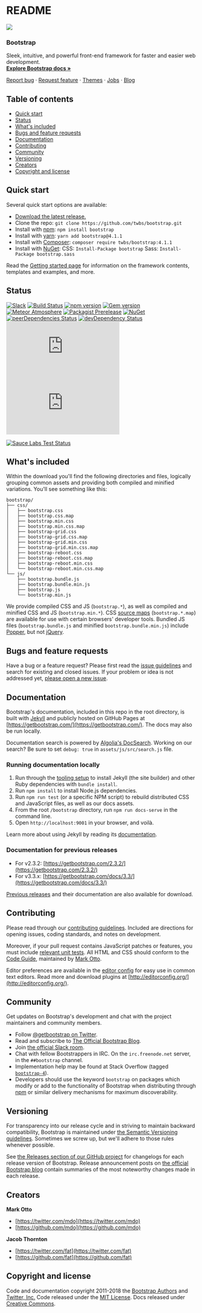 # README

 [![](https://getbootstrap.com/assets/brand/bootstrap-solid.svg)](https://getbootstrap.com/)

### Bootstrap

 Sleek, intuitive, and powerful front-end framework for faster and easier web development.  
 [**Explore Bootstrap docs »**](https://getbootstrap.com/docs/4.1/)  
  
 [Report bug](https://github.com/twbs/bootstrap/issues/new?template=bug.md) · [Request feature](https://github.com/twbs/bootstrap/issues/new?template=feature.md&labels=feature) · [Themes](https://themes.getbootstrap.com/) · [Jobs](https://jobs.getbootstrap.com/) · [Blog](https://blog.getbootstrap.com/)

## Table of contents

* [Quick start](bootstrap.md#quick-start)
* [Status](bootstrap.md#status)
* [What's included](bootstrap.md#whats-included)
* [Bugs and feature requests](bootstrap.md#bugs-and-feature-requests)
* [Documentation](bootstrap.md#documentation)
* [Contributing](bootstrap.md#contributing)
* [Community](bootstrap.md#community)
* [Versioning](bootstrap.md#versioning)
* [Creators](bootstrap.md#creators)
* [Copyright and license](bootstrap.md#copyright-and-license)

## Quick start

Several quick start options are available:

* [Download the latest release.](https://github.com/twbs/bootstrap/archive/v4.1.1.zip)
* Clone the repo: `git clone https://github.com/twbs/bootstrap.git`
* Install with [npm](https://www.npmjs.com/): `npm install bootstrap`
* Install with [yarn](https://yarnpkg.com/): `yarn add bootstrap@4.1.1`
* Install with [Composer](https://getcomposer.org/): `composer require twbs/bootstrap:4.1.1`
* Install with [NuGet](https://www.nuget.org/): CSS: `Install-Package bootstrap` Sass: `Install-Package bootstrap.sass`

Read the [Getting started page](https://getbootstrap.com/docs/4.0/getting-started/introduction/) for information on the framework contents, templates and examples, and more.

## Status

[![Slack](https://bootstrap-slack.herokuapp.com/badge.svg)](https://bootstrap-slack.herokuapp.com/) [![Build Status](https://img.shields.io/travis/twbs/bootstrap/v4-dev.svg)](https://travis-ci.org/twbs/bootstrap) [![npm version](https://img.shields.io/npm/v/bootstrap.svg)](https://www.npmjs.com/package/bootstrap) [![Gem version](https://img.shields.io/gem/v/bootstrap.svg)](https://rubygems.org/gems/bootstrap) [![Meteor Atmosphere](https://img.shields.io/badge/meteor-twbs%3Abootstrap-blue.svg)](https://atmospherejs.com/twbs/bootstrap) [![Packagist Prerelease](https://img.shields.io/packagist/vpre/twbs/bootstrap.svg)](https://packagist.org/packages/twbs/bootstrap) [![NuGet](https://img.shields.io/nuget/vpre/bootstrap.svg)](https://www.nuget.org/packages/bootstrap/absoluteLatest) [![peerDependencies Status](https://img.shields.io/david/peer/twbs/bootstrap.svg)](https://david-dm.org/twbs/bootstrap?type=peer) [![devDependency Status](https://img.shields.io/david/dev/twbs/bootstrap.svg)](https://david-dm.org/twbs/bootstrap?type=dev) [![CSS gzip size](http://img.badgesize.io/twbs/bootstrap/v4-dev/dist/css/bootstrap.min.css?compression=gzip&label=CSS+gzip+size)](https://github.com/twbs/bootstrap/tree/v4-dev/dist/css/bootstrap.min.css) [![JS gzip size](http://img.badgesize.io/twbs/bootstrap/v4-dev/dist/js/bootstrap.min.js?compression=gzip&label=JS+gzip+size)](https://github.com/twbs/bootstrap/tree/v4-dev/dist/js/bootstrap.min.js)

[![Sauce Labs Test Status](https://saucelabs.com/browser-matrix/bootstrap.svg)](https://saucelabs.com/u/bootstrap)

## What's included

Within the download you'll find the following directories and files, logically grouping common assets and providing both compiled and minified variations. You'll see something like this:

```text
bootstrap/
├── css/
│   ├── bootstrap.css
│   ├── bootstrap.css.map
│   ├── bootstrap.min.css
│   ├── bootstrap.min.css.map
│   ├── bootstrap-grid.css
│   ├── bootstrap-grid.css.map
│   ├── bootstrap-grid.min.css
│   ├── bootstrap-grid.min.css.map
│   ├── bootstrap-reboot.css
│   ├── bootstrap-reboot.css.map
│   ├── bootstrap-reboot.min.css
│   └── bootstrap-reboot.min.css.map
└── js/
    ├── bootstrap.bundle.js
    ├── bootstrap.bundle.min.js
    ├── bootstrap.js
    └── bootstrap.min.js
```

We provide compiled CSS and JS \(`bootstrap.*`\), as well as compiled and minified CSS and JS \(`bootstrap.min.*`\). CSS [source maps](https://developers.google.com/web/tools/chrome-devtools/debug/readability/source-maps) \(`bootstrap.*.map`\) are available for use with certain browsers' developer tools. Bundled JS files \(`bootstrap.bundle.js` and minified `bootstrap.bundle.min.js`\) include [Popper](https://popper.js.org/), but not [jQuery](https://jquery.com/).

## Bugs and feature requests

Have a bug or a feature request? Please first read the [issue guidelines](https://github.com/twbs/bootstrap/blob/master/CONTRIBUTING.md#using-the-issue-tracker) and search for existing and closed issues. If your problem or idea is not addressed yet, [please open a new issue](https://github.com/twbs/bootstrap/issues/new).

## Documentation

Bootstrap's documentation, included in this repo in the root directory, is built with [Jekyll](https://jekyllrb.com/) and publicly hosted on GitHub Pages at [https://getbootstrap.com/](https://getbootstrap.com/). The docs may also be run locally.

Documentation search is powered by [Algolia's DocSearch](https://community.algolia.com/docsearch/). Working on our search? Be sure to set `debug: true` in `assets/js/src/search.js` file.

### Running documentation locally

1. Run through the [tooling setup](https://getbootstrap.com/docs/4.0/getting-started/build-tools/#tooling-setup) to install Jekyll \(the site builder\) and other Ruby dependencies with `bundle install`.
2. Run `npm install` to install Node.js dependencies.
3. Run `npm run test` \(or a specific NPM script\) to rebuild distributed CSS and JavaScript files, as well as our docs assets.
4. From the root `/bootstrap` directory, run `npm run docs-serve` in the command line.
5. Open `http://localhost:9001` in your browser, and voilà.

Learn more about using Jekyll by reading its [documentation](https://jekyllrb.com/docs/home/).

### Documentation for previous releases

* For v2.3.2: [https://getbootstrap.com/2.3.2/](https://getbootstrap.com/2.3.2/)
* For v3.3.x: [https://getbootstrap.com/docs/3.3/](https://getbootstrap.com/docs/3.3/)

[Previous releases](https://github.com/twbs/bootstrap/releases) and their documentation are also available for download.

## Contributing

Please read through our [contributing guidelines](https://github.com/twbs/bootstrap/blob/master/CONTRIBUTING.md). Included are directions for opening issues, coding standards, and notes on development.

Moreover, if your pull request contains JavaScript patches or features, you must include [relevant unit tests](https://github.com/twbs/bootstrap/tree/master/js/tests). All HTML and CSS should conform to the [Code Guide](https://github.com/mdo/code-guide), maintained by [Mark Otto](https://github.com/mdo).

Editor preferences are available in the [editor config](https://github.com/twbs/bootstrap/blob/master/.editorconfig) for easy use in common text editors. Read more and download plugins at [http://editorconfig.org/](http://editorconfig.org/).

## Community

Get updates on Bootstrap's development and chat with the project maintainers and community members.

* Follow [@getbootstrap on Twitter](https://twitter.com/getbootstrap).
* Read and subscribe to [The Official Bootstrap Blog](https://blog.getbootstrap.com/).
* Join [the official Slack room](https://bootstrap-slack.herokuapp.com/).
* Chat with fellow Bootstrappers in IRC. On the `irc.freenode.net` server, in the `##bootstrap` channel.
* Implementation help may be found at Stack Overflow \(tagged [`bootstrap-4`](https://stackoverflow.com/questions/tagged/bootstrap-4)\).
* Developers should use the keyword `bootstrap` on packages which modify or add to the functionality of Bootstrap when distributing through [npm](https://www.npmjs.com/browse/keyword/bootstrap) or similar delivery mechanisms for maximum discoverability.

## Versioning

For transparency into our release cycle and in striving to maintain backward compatibility, Bootstrap is maintained under [the Semantic Versioning guidelines](https://semver.org/). Sometimes we screw up, but we'll adhere to those rules whenever possible.

See [the Releases section of our GitHub project](https://github.com/twbs/bootstrap/releases) for changelogs for each release version of Bootstrap. Release announcement posts on [the official Bootstrap blog](https://blog.getbootstrap.com/) contain summaries of the most noteworthy changes made in each release.

## Creators

**Mark Otto**

* [https://twitter.com/mdo](https://twitter.com/mdo)
* [https://github.com/mdo](https://github.com/mdo)

**Jacob Thornton**

* [https://twitter.com/fat](https://twitter.com/fat)
* [https://github.com/fat](https://github.com/fat)

## Copyright and license

Code and documentation copyright 2011-2018 the [Bootstrap Authors](https://github.com/twbs/bootstrap/graphs/contributors) and [Twitter, Inc.](https://twitter.com) Code released under the [MIT License](https://github.com/twbs/bootstrap/blob/master/LICENSE). Docs released under [Creative Commons](https://github.com/twbs/bootstrap/blob/master/docs/LICENSE).

